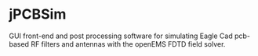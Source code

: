 jPCBSim
=======

GUI front-end and post processing software for simulating Eagle Cad pcb-based RF filters and antennas with the openEMS FDTD field solver.
